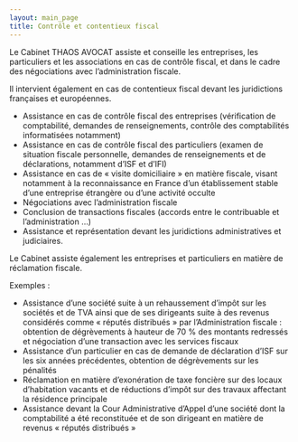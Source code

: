 ```yaml
---
layout: main_page
title: Contrôle et contentieux fiscal
---
```

<div class="row text-justify">
    <div class="col-md-12 p-5">
        <p>Le Cabinet THAOS AVOCAT assiste et conseille les entreprises, les particuliers et les associations en cas de contrôle fiscal, et dans le cadre des négociations avec l’administration fiscale.</p>
        <p>Il intervient également en cas de contentieux fiscal devant les juridictions françaises et européennes.</p>
        <ul>
            <li>Assistance en cas de contrôle fiscal des entreprises (vérification de comptabilité, demandes de renseignements, contrôle des comptabilités informatisées notamment)</li>
            <li>Assistance en cas de contrôle fiscal des particuliers (examen de situation fiscale personnelle, demandes de renseignements et de déclarations, notamment d’ISF et d’IFI)</li>
            <li>Assistance en cas de « visite domiciliaire » en matière fiscale, visant notamment à la reconnaissance en France d’un établissement stable d’une entreprise étrangère ou d’une activité occulte</li>
            <li>Négociations avec l’administration fiscale</li>
            <li>Conclusion de transactions fiscales (accords entre le contribuable et l’administration …)</li>
            <li>Assistance et représentation devant les juridictions administratives et judiciaires.</li>
        </ul>
        <p>Le Cabinet assiste également les entreprises et particuliers en matière de réclamation fiscale.</p>
    </div>
    <div class="col-md-12 p-5 dark">
        <p>Exemples :</p>
        <ul>
            <li>Assistance d’une société suite à un rehaussement d’impôt sur les sociétés et de TVA ainsi que de ses dirigeants suite à des revenus considérés comme « réputés distribués » par l’Administration fiscale : obtention de dégrèvements à hauteur de 70 % des montants redressés et négociation d’une transaction avec les services fiscaux</li>
            <li>Assistance d’un particulier en cas de demande de déclaration d’ISF sur les six années précédentes, obtention de dégrèvements sur les pénalités</li>
            <li>Réclamation en matière d’exonération de taxe foncière sur des locaux d’habitation vacants et de réductions d’impôt sur des travaux affectant la résidence principale</li>
            <li>Assistance devant la Cour Administrative d’Appel d’une société dont la comptabilité a été reconstituée et de son dirigeant en matière de revenus « réputés distribués »</li>
        </ul>
    </div>
</div>